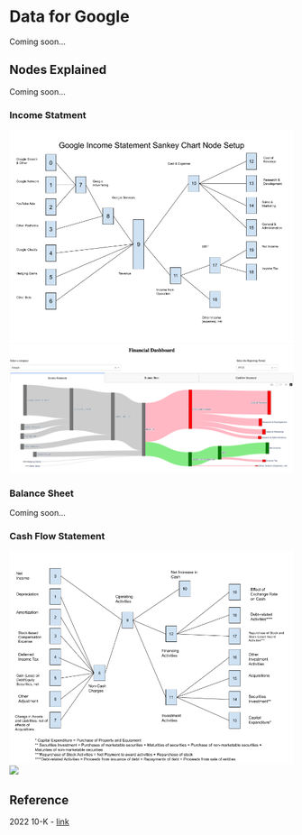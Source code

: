 # Data for Google
Coming soon...

## Nodes Explained
Coming soon...

### Income Statment
<img src=Images/googl_incsmt_sankey.png>
<img src=Images/googl_incsmt_example.png>

### Balance Sheet
Coming soon...

### Cash Flow Statement
<img src=Images/googl_cshfsmt_sankey.png>
<img src=Images/googl_cshfsmt_cal1_example.png>


## Reference
2022 10-K - <a href="https://www.sec.gov/ix?doc=/Archives/edgar/data/0001652044/000165204423000016/goog-20221231.htm">link</a>